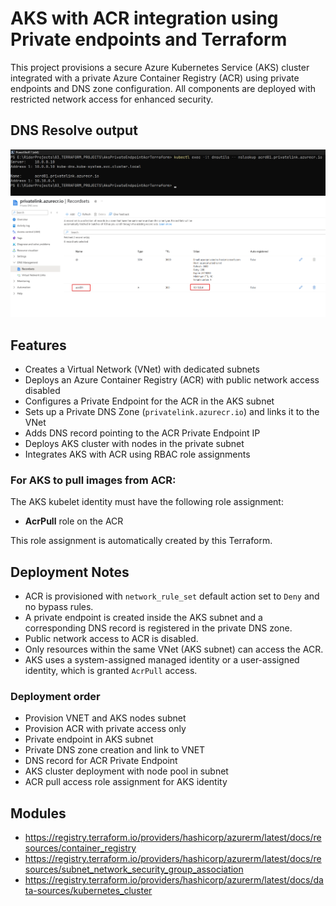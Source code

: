 # AKS with ACR integration using Private endpoints and Terraform

This project provisions a secure Azure Kubernetes Service (AKS) cluster integrated with a private Azure Container
Registry (ACR) using private endpoints and DNS zone configuration. All components are deployed with restricted network
access for enhanced security.

## DNS Resolve output

![output](./images/pwsh_MdxVWwUqxg.png)
![portal](./images/msedge_JLTR8hP0cH.png)

## Features

- Creates a Virtual Network (VNet) with dedicated subnets
- Deploys an Azure Container Registry (ACR) with public network access disabled
- Configures a Private Endpoint for the ACR in the AKS subnet
- Sets up a Private DNS Zone (`privatelink.azurecr.io`) and links it to the VNet
- Adds DNS record pointing to the ACR Private Endpoint IP
- Deploys AKS cluster with nodes in the private subnet
- Integrates AKS with ACR using RBAC role assignments

### For AKS to pull images from ACR:

The AKS kubelet identity must have the following role assignment:

- **AcrPull** role on the ACR

This role assignment is automatically created by this Terraform.

## Deployment Notes

- ACR is provisioned with `network_rule_set` default action set to `Deny` and no bypass rules.
- A private endpoint is created inside the AKS subnet and a corresponding DNS record is registered in the private DNS
  zone.
- Public network access to ACR is disabled.
- Only resources within the same VNet (AKS subnet) can access the ACR.
- AKS uses a system-assigned managed identity or a user-assigned identity, which is granted `AcrPull` access.

### Deployment order

- Provision VNET and AKS nodes subnet
- Provision ACR with private access only
- Private endpoint in AKS subnet
- Private DNS zone creation and link to VNET
- DNS record for ACR Private Endpoint
- AKS cluster deployment with node pool in subnet
- ACR pull access role assignment for AKS identity

## Modules

- https://registry.terraform.io/providers/hashicorp/azurerm/latest/docs/resources/container_registry
- https://registry.terraform.io/providers/hashicorp/azurerm/latest/docs/resources/subnet_network_security_group_association
- https://registry.terraform.io/providers/hashicorp/azurerm/latest/docs/data-sources/kubernetes_cluster
